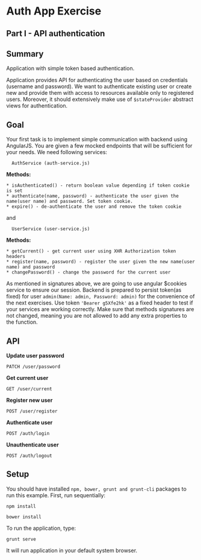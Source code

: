# Auth App Exercise
## Part I - API authentication

## Summary
Application with simple token based authentication.

Application provides API for authenticating the user based on credentials (username and password).
We want to authenticate existing user or create new and provide them with access to resources available
only to registered users. Moreover, it should extensively make use of `$stateProvider` abstract views
for authentication.

## Goal

Your first task is to implement simple communication with backend using AngularJS. You are given a few
mocked endpoints that will be sufficient for your needs. We need following services:

```
  AuthService (auth-service.js)
```

**Methods:**

    * isAuthenticated() - return boolean value depending if token cookie is set
    * authenticate(name, password) - authenticate the user given the name(user name) and password. Set token cookie.
    * expire() - de-authenticate the user and remove the token cookie

and

```
  UserService (user-service.js)
```

**Methods:**

    * getCurrent() - get current user using XHR Authorization token headers
    * register(name, password) - register the user given the new name(user name) and password
    * changePassword() - change the password for the current user


As mentioned in signatures above, we are going to use angular $cookies service to ensure our session. Backend
is prepared to persist token(as fixed) for user ```admin(Name: admin, Password: admin)``` for the convenience of
the next exercises. Use token ```'Bearer g5Xfe2hk'``` as a fixed header to test if your services are working
correctly. Make sure that methods signatures are not changed, meaning you are not allowed to add any
extra properties to the function.

## API

**Update user password**

`PATCH /user/password`

**Get current user**

`GET /user/current`

**Register new user**

`POST /user/register`

**Authenticate user**

`POST /auth/login`

**Unauthenticate user**

`POST /auth/logout`

## Setup

You should have installed `npm, bower, grunt and grunt-cli` packages to run this example.
First, run sequentially:

```
npm install
```
```
bower install
```

To run the application, type:

```
grunt serve
```

It will run application in your default system browser.

